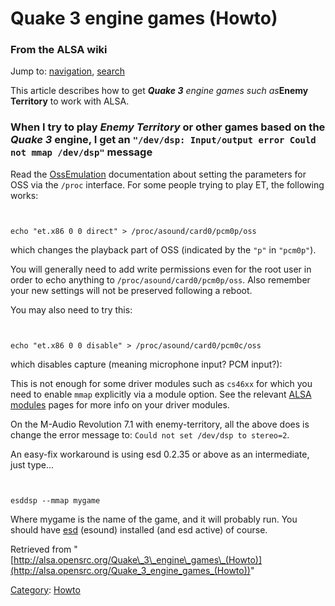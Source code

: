 Quake 3 engine games (Howto)
============================

### From the ALSA wiki

Jump to: [navigation](#mw-head), [search](#p-search)

This article describes how to get ***Quake 3** engine games such
as***Enemy Territory** to work with ALSA.

### When I try to play ***Enemy Territory*** or other games based on the ***Quake 3*** engine, I get an `"/dev/dsp: Input/output error Could not mmap /dev/dsp"` message

Read the [OssEmulation](/OssEmulation "OssEmulation") documentation
about setting the parameters for OSS via the `/proc` interface. For some
people trying to play ET, the following works:

` `

    echo "et.x86 0 0 direct" > /proc/asound/card0/pcm0p/oss

which changes the playback part of OSS (indicated by the `"p"` in
`"pcm0p"`).

You will generally need to add write permissions even for the root user
in order to echo anything to `/proc/asound/card0/pcm0p/oss`. Also
remember your new settings will not be preserved following a reboot.

You may also need to try this:

` `

    echo "et.x86 0 0 disable" > /proc/asound/card0/pcm0c/oss 

which disables capture (meaning microphone input? PCM input?):

This is not enough for some driver modules such as `cs46xx` for which
you need to enable `mmap` explicitly via a module option. See the
relevant [ALSA modules](/ALSA_modules "ALSA modules") pages for more
info on your driver modules.

On the M-Audio Revolution 7.1 with enemy-territory, all the above does
is change the error message to: `Could not set /dev/dsp to stereo=2`.

An easy-fix workaround is using esd 0.2.35 or above as an intermediate,
just type...

` `

    esddsp --mmap mygame

Where mygame is the name of the game, and it will probably run. You
should have
[esd](?title=Esd&action=edit&redlink=1 "Esd (page does not exist)")
(esound) installed (and esd active) of course.

Retrieved from
"[http://alsa.opensrc.org/Quake\_3\_engine\_games\_(Howto)](http://alsa.opensrc.org/Quake_3_engine_games_(Howto))"

[Category](/Special:Categories "Special:Categories"):
[Howto](/Category:Howto "Category:Howto")

